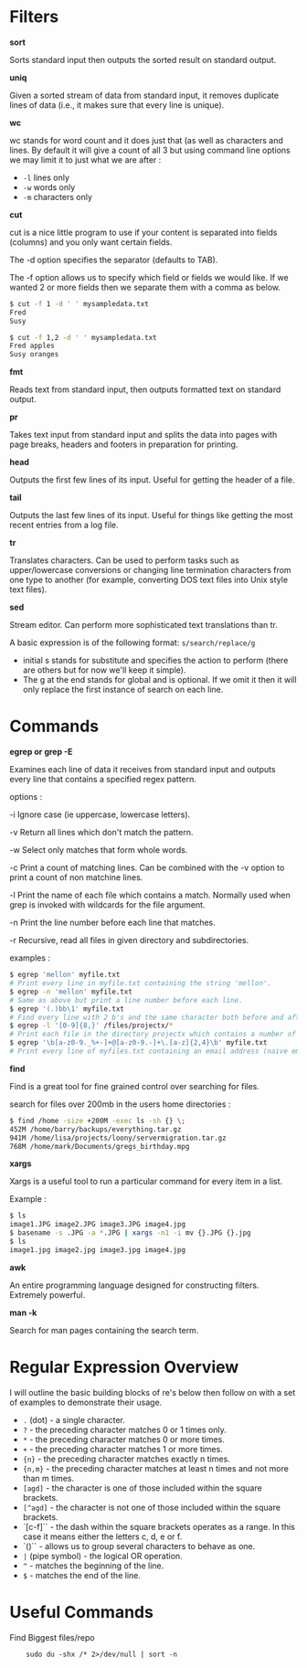 


# Filters

**sort**

Sorts standard input then outputs the sorted result on standard output.

**uniq**

Given a sorted stream of data from standard input, it removes duplicate lines of data (i.e., it makes sure that every line is unique).

**wc**

wc stands for word count and it does just that (as well as characters and lines. By default it will give a count of all 3 but using command line options we may limit it to just what we are after  :

- `-l` lines only
- `-w` words only
- `-m` characters only

**cut**

cut is a nice little program to use if your content is separated into fields (columns) and you only want certain fields.

The -d option specifies the separator (defaults to TAB).

The -f option allows us to specify which field or fields we would like. If we wanted 2 or more fields then we separate them with a comma as below.

```bash
$ cut -f 1 -d ' ' mysampledata.txt
Fred
Susy

$ cut -f 1,2 -d ' ' mysampledata.txt
Fred apples
Susy oranges
```

**fmt**

Reads text from standard input, then outputs formatted text on standard output.

**pr**

Takes text input from standard input and splits the data into pages with page breaks, headers and footers in preparation for printing.

**head**

Outputs the first few lines of its input. Useful for getting the header of a file.

**tail**

Outputs the last few lines of its input. Useful for things like getting the most recent entries from a log file.

**tr**

Translates characters. Can be used to perform tasks such as upper/lowercase conversions or changing line termination characters from one type to another (for example, converting DOS text files into Unix style text files).

**sed**

Stream editor. Can perform more sophisticated text translations than tr.

A basic expression is of the following format: `s/search/replace/g`

- initial s stands for substitute and specifies the action to perform (there are others but for now we'll keep it simple).
- The g at the end stands for global and is optional. If we omit it then it will only replace the first instance of search on each line.

# Commands

**egrep or grep -E**

Examines each line of data it receives from standard input and outputs every line that contains a specified regex pattern.


options :

-i
Ignore case (ie uppercase, lowercase letters).

-v
Return all lines which don't match the pattern.

-w
Select only matches that form whole words.

-c
Print a count of matching lines.
Can be combined with the -v option to print a count of non matchine lines.

-l
Print the name of each file which contains a match.
Normally used when grep is invoked with wildcards for the file argument.

-n
Print the line number before each line that matches.

-r
Recursive, read all files in given directory and subdirectories.


examples :

```bash
$ egrep 'mellon' myfile.txt
# Print every line in myfile.txt containing the string 'mellon'.
$ egrep -n 'mellon' myfile.txt
# Same as above but print a line number before each line.
$ egrep '(.)bb\1' myfile.txt
# Find every line with 2 b's and the same character both before and after those b's.
$ egrep -l '[0-9]{8,}' /files/projectx/*
# Print each file in the directory projectx which contains a number of 8 digits or more.
$ egrep '\b[a-z0-9._%+-]+@[a-z0-9.-]+\.[a-z]{2,4}\b' myfile.txt
# Print every line of myfiles.txt containing an email address (naive email matching pattern)
```


**find**

Find is a great tool for fine grained control over searching for files.

search for files over 200mb in the users home directories :

```bash
$ find /home -size +200M -exec ls -sh {} \;
452M /home/barry/backups/everything.tar.gz
941M /home/lisa/projects/loony/servermigration.tar.gz
768M /home/mark/Documents/gregs_birthday.mpg
```

**xargs**

Xargs is a useful tool to run a particular command for every item in a list.

Example :

```bash
$ ls
image1.JPG image2.JPG image3.JPG image4.jpg
$ basename -s .JPG -a *.JPG | xargs -n1 -i mv {}.JPG {}.jpg
$ ls
image1.jpg image2.jpg image3.jpg image4.jpg
```

**awk**

An entire programming language designed for constructing filters. Extremely powerful.

**man -k <search term>**
Search for man pages containing the search term.


# Regular Expression Overview

I will outline the basic building blocks of re's below then follow on with a set of examples to demonstrate their usage.

- `.` (dot) - a single character.
- `?` - the preceding character matches 0 or 1 times only.
- `*` - the preceding character matches 0 or more times.
- `+` - the preceding character matches 1 or more times.
- `{n}` - the preceding character matches exactly n times.
- `{n,m}` - the preceding character matches at least n times and not more than m times.
- `[agd]` - the character is one of those included within the square brackets.
- `[^agd]` - the character is not one of those included within the square brackets.
- `[c-f]`` - the dash within the square brackets operates as a range. In this case it means either the letters c, d, e or f.
- `()`` - allows us to group several characters to behave as one.
- `|` (pipe symbol) - the logical OR operation.
- `^` - matches the beginning of the line.
- `$` - matches the end of the line.



# Useful Commands

Find Biggest files/repo

        sudo du -shx /* 2>/dev/null | sort -n
